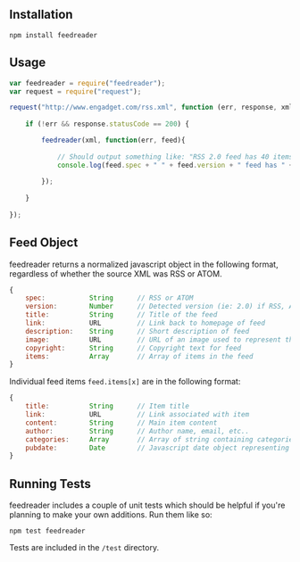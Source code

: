 Installation
------------

```
npm install feedreader
```

Usage
-----

```javascript
var feedreader = require("feedreader");
var request = require("request");

request("http://www.engadget.com/rss.xml", function (err, response, xml) {
				
	if (!err && response.statusCode == 200) {

		feedreader(xml, function(err, feed){
		
			// Should output something like: "RSS 2.0 feed has 40 items"
			console.log(feed.spec + " " + feed.version + " feed has " + feed.items.length + " items");
		
		});
	
	}
	
});
```

Feed Object
-----------

feedreader returns a normalized javascript object in the following format, regardless of whether the source XML was RSS or ATOM.

```javascript
{
	spec: 			String		// RSS or ATOM
	version:		Number		// Detected version (ie: 2.0) if RSS, ATOM is always 1.0
	title:			String		// Title of the feed
	link:			URL			// Link back to homepage of feed
	description:	String		// Short description of feed
	image:			URL			// URL of an image used to represent the feed
	copyright:		String		// Copyright text for feed
	items:			Array		// Array of items in the feed
}
```

Individual feed items ```feed.items[x]``` are in the following format:

```javascript
{
	title:			String		// Item title
	link:			URL			// Link associated with item
	content:		String		// Main item content
	author:			String		// Author name, email, etc..
	categories:		Array		// Array of string containing categories for this item
	pubdate:		Date		// Javascript date object representing when item was posted
}
```

Running Tests
-------------

feedreader includes a couple of unit tests which should be helpful if you're planning to make your own additions. Run them like so:

```
npm test feedreader
```

Tests are included in the ```/test``` directory.